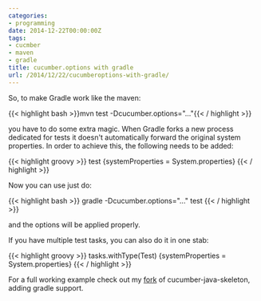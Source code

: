 ```yaml
---
categories:
- programming
date: 2014-12-22T00:00:00Z
tags:
- cucmber
- maven
- gradle
title: cucumber.options with gradle
url: /2014/12/22/cucumberoptions-with-gradle/
---
```


So, to make Gradle work like the maven:

{{< highlight bash >}}mvn test -Dcucumber.options="..."{{< / highlight >}}

you have to do some extra magic. When Gradle forks a new process dedicated for tests it doesn't automatically forward the original system properties. In order to achieve this, the following needs to be added:

{{< highlight groovy >}}
test {systemProperties = System.properties}
{{< / highlight >}}

Now you can use just do:

{{< highlight bash >}}
gradle -Dcucumber.options="..." test
{{< / highlight >}}

and the options will be applied properly.

If you have multiple test tasks, you can also do it in one stab:

{{< highlight groovy >}}
tasks.withType(Test) {systemProperties = System.properties}
{{< / highlight >}}

For a full working example check out my [fork](https://github.com/danielsiwiec/cucumber-java-skeleton) of cucumber-java-skeleton, adding gradle support.
